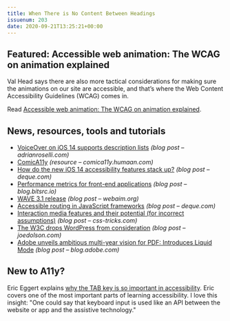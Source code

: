 ```yaml
---
title: When There is No Content Between Headings
issuenum: 203
date: 2020-09-21T13:25:21+00:00
---
```


## Featured: Accessible web animation: The WCAG on animation explained

Val Head says there are also more tactical considerations for making sure the animations on our site are accessible, and that’s where the Web Content Accessibility Guidelines (WCAG) comes in.

Read [Accessible web animation: The WCAG on animation explained](https://css-tricks.com/accessible-web-animation-the-wcag-on-animation-explained/).

## News, resources, tools and tutorials

* [VoiceOver on iOS 14 supports description lists](https://adrianroselli.com/2020/09/voiceover-on-ios-14-supports-description-lists.html) _(blog post – adrianroselli.com)_
* [ComicA11y](https://comica11y.humaan.com/) _(resource – comica11y.humaan.com)_
* [How do the new iOS 14 accessibility features stack up?](https://www.deque.com/blog/new-ios-14-accessibility-features-review/) _(blog post – deque.com)_
* [Performance metrics for front-end applications](https://blog.bitsrc.io/performance-metrics-for-front-end-applications-a04fdfde217a) _(blog post – blog.bitsrc.io)_
* [WAVE 3.1 release](https://webaim.org/blog/wave-3-1-release/) _(blog post – webaim.org)_
* [Accessible routing in JavaScript frameworks](https://www.deque.com/blog/accessible-routing-in-javascript-frameworks/) _(blog post – deque.com)_
* [Interaction media features and their potential (for incorrect assumptions)](https://css-tricks.com/interaction-media-features-and-their-potential-for-incorrect-assumptions/) _(blog post – css-tricks.com)_
* [The W3C drops WordPress from consideration](https://www.joedolson.com/2020/09/the-w3c-drops-wordpress-from-consideration/) _(blog post – joedolson.com)_
* [Adobe unveils ambitious multi-year vision for PDF: Introduces Liquid Mode](https://blog.adobe.com/en/publish/2020/09/23/adobe-unveils-ambitious-multi-year-vision-for-pdf-introduces-liquid-mode.html) _(blog post – blog.adobe.com)_

## New to A11y?

Eric Eggert explains [why the TAB key is so important in accessibility](https://www.youtube.com/watch?v=Ab22Oo1wLi0). Eric covers one of the most important parts of learning accessibility. I love this insight: "One could say that keyboard input is used like an API between the website or app and the assistive technology."